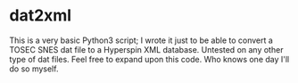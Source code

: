 dat2xml
=======

This is a very basic Python3 script; I wrote it just to be able to convert a TOSEC SNES dat file to a Hyperspin XML database.
Untested on any other type of dat files. Feel free to expand upon this code. Who knows one day I'll do so myself.
